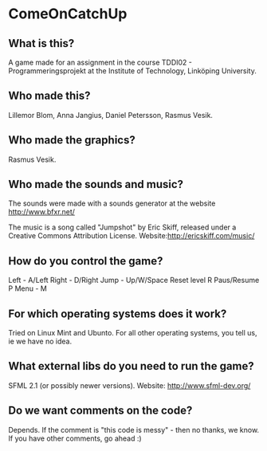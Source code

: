 # ComeOnCatchUp

What is this?
-------------
A game made for an assignment in the course TDDI02 - Programmeringsprojekt at the Institute of Technology, Linköping University. 

Who made this?
-------------
Lillemor Blom, Anna Jangius, Daniel Petersson, Rasmus Vesik.

Who made the graphics?
-------------
Rasmus Vesik.

Who made the sounds and music?
-------------
The sounds were made with a sounds generator at the website
http://www.bfxr.net/

The music is a song called "Jumpshot" by Eric Skiff, released under
a Creative Commons Attribution License.
Website:http://ericskiff.com/music/

How do you control the game?
-------------
Left	-	A/Left
Right	-	D/Right
Jump	-	Up/W/Space
Reset level	R
Paus/Resume	P
Menu	-	M

For which operating systems does it work?
-------------
Tried on Linux Mint and Ubunto. For all other operating systems,
you tell us, ie we have no idea.

What external libs do you need to run the game?
-------------
SFML 2.1 (or possibly newer versions). Website: http://www.sfml-dev.org/

Do we want comments on the code?
-------------
Depends. If the comment is "this code is messy" - then no thanks, we know.
If you have other comments, go ahead :)